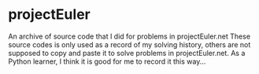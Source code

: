 projectEuler
============

An archive of source code that I did for problems in projectEuler.net
These source codes is only used as a record of my solving history, others are not supposed to copy and paste it to solve problems in projectEuler.net.
As a Python learner, I think it is good for me to record it this way...
